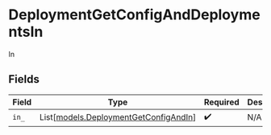 # DeploymentGetConfigAndDeploymentsIn

In


## Fields

| Field                                                                          | Type                                                                           | Required                                                                       | Description                                                                    |
| ------------------------------------------------------------------------------ | ------------------------------------------------------------------------------ | ------------------------------------------------------------------------------ | ------------------------------------------------------------------------------ |
| `in_`                                                                          | List[[models.DeploymentGetConfigAndIn](../models/deploymentgetconfigandin.md)] | :heavy_check_mark:                                                             | N/A                                                                            |
